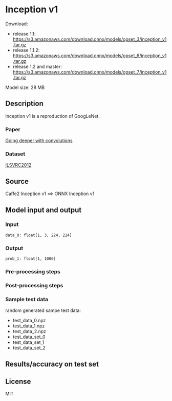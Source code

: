 # Inception v1

Download:
- release 1.1: https://s3.amazonaws.com/download.onnx/models/opset_3/inception_v1.tar.gz
- release 1.1.2: https://s3.amazonaws.com/download.onnx/models/opset_6/inception_v1.tar.gz
- release 1.2 and master: https://s3.amazonaws.com/download.onnx/models/opset_7/inception_v1.tar.gz

Model size: 28 MB

## Description
Inception v1 is a reproduction of GoogLeNet.

### Paper
[Going deeper with convolutions](https://arxiv.org/abs/1409.4842)

### Dataset
[ILSVRC2012](http://www.image-net.org/challenges/LSVRC/2012/)

## Source
Caffe2 Inception v1 ==> ONNX Inception v1

## Model input and output
### Input
```
data_0: float[1, 3, 224, 224]
```
### Output
```
prob_1: float[1, 1000]
```
### Pre-processing steps
### Post-processing steps
### Sample test data
random generated sampe test data:
- test_data_0.npz
- test_data_1.npz
- test_data_2.npz
- test_data_set_0
- test_data_set_1
- test_data_set_2

## Results/accuracy on test set

## License
MIT
